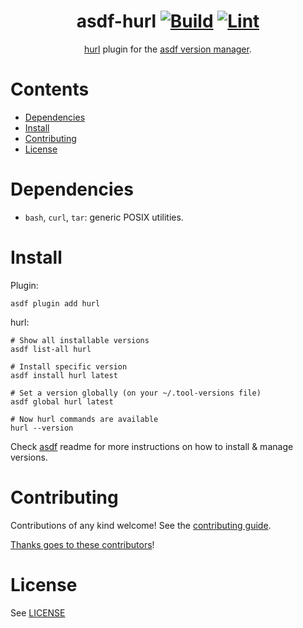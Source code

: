 <div align="center">

# asdf-hurl [![Build](https://github.com/raimon49/asdf-hurl/actions/workflows/build.yml/badge.svg)](https://github.com/raimon49/asdf-hurl/actions/workflows/build.yml) [![Lint](https://github.com/raimon49/asdf-hurl/actions/workflows/lint.yml/badge.svg)](https://github.com/raimon49/asdf-hurl/actions/workflows/lint.yml)


[hurl](https://hurl.dev/) plugin for the [asdf version manager](https://asdf-vm.com).

</div>

# Contents

- [Dependencies](#dependencies)
- [Install](#install)
- [Contributing](#contributing)
- [License](#license)

# Dependencies

- `bash`, `curl`, `tar`: generic POSIX utilities.

# Install

Plugin:

```shell
asdf plugin add hurl
```

hurl:

```shell
# Show all installable versions
asdf list-all hurl

# Install specific version
asdf install hurl latest

# Set a version globally (on your ~/.tool-versions file)
asdf global hurl latest

# Now hurl commands are available
hurl --version
```

Check [asdf](https://github.com/asdf-vm/asdf) readme for more instructions on how to
install & manage versions.

# Contributing

Contributions of any kind welcome! See the [contributing guide](contributing.md).

[Thanks goes to these contributors](https://github.com/raimon49/asdf-hurl/graphs/contributors)!

# License

See [LICENSE](LICENSE)
